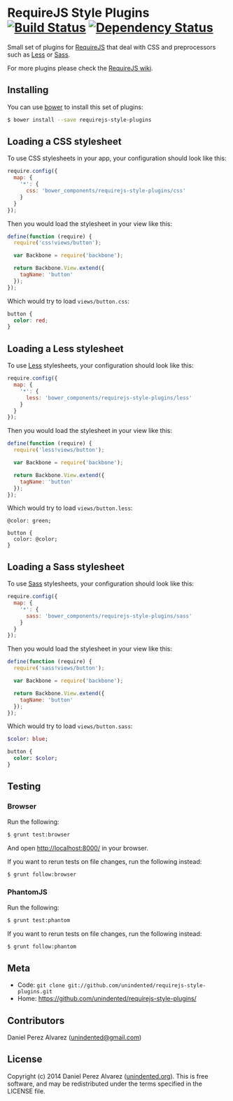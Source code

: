 # RequireJS Style Plugins [![Build Status](https://secure.travis-ci.org/unindented/requirejs-style-plugins.png)](http://travis-ci.org/unindented/requirejs-style-plugins) [![Dependency Status](https://gemnasium.com/unindented/requirejs-style-plugins.png)](https://gemnasium.com/unindented/requirejs-style-plugins)

Small set of plugins for [RequireJS](http://requirejs.org/) that deal with CSS and preprocessors such as [Less](http://lesscss.org/) or [Sass](http://sass-lang.com/).

For more plugins please check the [RequireJS wiki](https://github.com/jrburke/requirejs/wiki/Plugins).


## Installing

You can use [bower](http://bower.io/) to install this set of plugins:

```sh
$ bower install --save requirejs-style-plugins
```


## Loading a CSS stylesheet

To use CSS stylesheets in your app, your configuration should look like this:

```js
require.config({
  map: {
    '*': {
      css: 'bower_components/requirejs-style-plugins/css'
    }
  }
});
```

Then you would load the stylesheet in your view like this:

```js
define(function (require) {
  require('css!views/button');

  var Backbone = require('backbone');

  return Backbone.View.extend({
    tagName: 'button'
  });
});
```

Which would try to load `views/button.css`:

```css
button {
  color: red;
}
```


## Loading a Less stylesheet

To use [Less](http://lesscss.org/) stylesheets, your configuration should look like this:

```js
require.config({
  map: {
    '*': {
      less: 'bower_components/requirejs-style-plugins/less'
    }
  }
});
```

Then you would load the stylesheet in your view like this:

```js
define(function (require) {
  require('less!views/button');

  var Backbone = require('backbone');

  return Backbone.View.extend({
    tagName: 'button'
  });
});
```

Which would try to load `views/button.less`:

```less
@color: green;

button {
  color: @color;
}
```


## Loading a Sass stylesheet

To use [Sass](http://sass-lang.com/) stylesheets, your configuration should look like this:

```js
require.config({
  map: {
    '*': {
      sass: 'bower_components/requirejs-style-plugins/sass'
    }
  }
});
```

Then you would load the stylesheet in your view like this:

```js
define(function (require) {
  require('sass!views/button');

  var Backbone = require('backbone');

  return Backbone.View.extend({
    tagName: 'button'
  });
});
```

Which would try to load `views/button.sass`:

```sass
$color: blue;

button {
  color: $color;
}
```


## Testing

### Browser

Run the following:

```sh
$ grunt test:browser
```

And open <http://localhost:8000/> in your browser.

If you want to rerun tests on file changes, run the following instead:

```sh
$ grunt follow:browser
```

### PhantomJS

Run the following:

```sh
$ grunt test:phantom
```

If you want to rerun tests on file changes, run the following instead:

```sh
$ grunt follow:phantom
```


## Meta

* Code: `git clone git://github.com/unindented/requirejs-style-plugins.git`
* Home: <https://github.com/unindented/requirejs-style-plugins/>


## Contributors

Daniel Perez Alvarez ([unindented@gmail.com](mailto:unindented@gmail.com))


## License

Copyright (c) 2014 Daniel Perez Alvarez ([unindented.org](https://unindented.org/)). This is free software, and may be redistributed under the terms specified in the LICENSE file.
